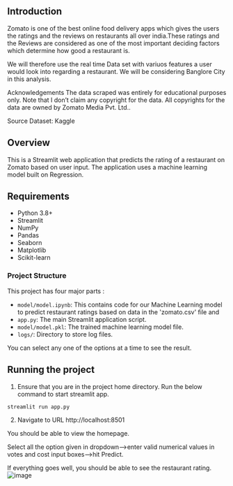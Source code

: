 
## Introduction
Zomato is one of the best online food delivery apps which gives the users the ratings and the reviews on restaurants all over india.These ratings and the Reviews are considered as one of the most important deciding factors which determine how good a restaurant is.

We will therefore use the real time Data set with variuos features a user would look into regarding a restaurant. We will be considering Banglore City in this analysis.

Acknowledgements The data scraped was entirely for educational purposes only. Note that I don’t claim any copyright for the data. All copyrights for the data are owned by Zomato Media Pvt. Ltd..

Source Dataset: Kaggle

## Overview

This is a Streamlit web application that predicts the rating of a restaurant on Zomato based on user input. The application uses a machine learning model built on Regression.

## Requirements

- Python 3.8+
- Streamlit
- NumPy
- Pandas
- Seaborn
- Matplotlib
- Scikit-learn

### Project Structure
This project has four major parts :
- `model/model.ipynb`: This contains code for our Machine Learning model to predict restaurant ratings based on data in the 'zomato.csv' file and 
- `app.py`: The main Streamlit application script.
- `model/model.pkl`: The trained machine learning model file.
- `logs/`: Directory to store log files.

You can select any one of the options at a time to see the result.

## Running the project
1. Ensure that you are in the project home directory. Run the below command to start streamlit app.
   
```
streamlit run app.py
```

2. Navigate to URL http://localhost:8501

You should be able to view the homepage.

Select all the option given in dropdown-->enter valid numerical values in votes and cost input boxes-->hit Predict.

If everything goes well, you should  be able to see the restaurant rating.
![image](https://user-images.githubusercontent.com/67735416/115828015-bd831c00-a42a-11eb-8a85-4cf19d7fc930.png)





